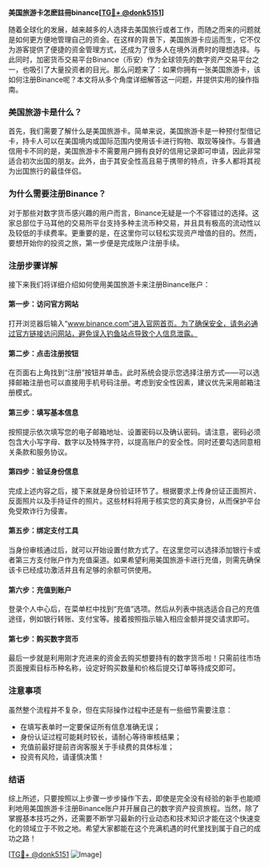 **美国旅游卡怎麽註冊binance[[TG💪+ @donk5151](https://t.me/s/donk5151)]**

随着全球化的发展，越来越多的人选择去美国旅行或者工作，而随之而来的问题就是如何更方便地管理自己的资金。在这样的背景下，美国旅游卡应运而生，它不仅为游客提供了便捷的资金管理方式，还成为了很多人在境外消费时的理想选择。与此同时，加密货币交易平台Binance（币安）作为全球领先的数字资产交易平台之一，也吸引了大量投资者的目光。那么问题来了：如果你拥有一张美国旅游卡，该如何注册Binance呢？本文将从多个角度详细解答这一问题，并提供实用的操作指南。

### 美国旅游卡是什么？

首先，我们需要了解什么是美国旅游卡。简单来说，美国旅游卡是一种预付型借记卡，持卡人可以在美国境内或国际范围内使用该卡进行购物、取现等操作。与普通信用卡不同的是，美国旅游卡不需要用户拥有良好的信用记录即可申请，因此非常适合初次出国的朋友。此外，由于其安全性高且易于携带的特点，许多人都将其视为出国旅行的最佳伴侣。

### 为什么需要注册Binance？

对于那些对数字货币感兴趣的用户而言，Binance无疑是一个不容错过的选择。这家总部位于马耳他的交易所平台支持多种主流币种交易，并且具有极高的流动性以及较低的手续费率。更重要的是，在这里你可以轻松实现资产增值的目的。然而，要想开始你的投资之旅，第一步便是完成账户注册手续。

### 注册步骤详解

接下来我们将详细介绍如何使用美国旅游卡来注册Binance账户：

#### 第一步：访问官方网站
打开浏览器后输入“www.binance.com”进入官网首页。为了确保安全，请务必通过官方链接访问网站，避免误入钓鱼站点导致个人信息泄露。

#### 第二步：点击注册按钮
在页面右上角找到“注册”按钮并单击。此时系统会提示您选择注册方式——可以选择邮箱注册也可以直接用手机号码注册。考虑到安全性因素，建议优先采用邮箱注册模式。

#### 第三步：填写基本信息
按照提示依次填写您的电子邮箱地址、设置密码以及确认密码。请注意，密码必须包含大小写字母、数字以及特殊字符，以提高账户的安全性。同时还要勾选同意相关条款和服务协议。

#### 第四步：验证身份信息
完成上述内容之后，接下来就是身份验证环节了。根据要求上传身份证正面照片、反面照片以及手持证件的照片。这些材料将用于核实您的真实身份，从而保护平台免受欺诈行为侵害。

#### 第五步：绑定支付工具
当身份审核通过后，就可以开始设置付款方式了。在这里您可以选择添加银行卡或者第三方支付账户作为充值渠道。如果希望利用美国旅游卡进行充值，则需先确保该卡已经成功激活并且有足够的余额可供使用。

#### 第六步：充值到账户
登录个人中心后，在菜单栏中找到“充值”选项。然后从列表中挑选适合自己的充值途径，例如银行转账、支付宝等。接着按照指示输入相应金额并提交请求即可。

#### 第七步：购买数字货币
最后一步就是利用刚才充进来的资金去购买想要持有的数字货币啦！只需前往市场页面搜索目标币种名称，设定好购买数量和价格后提交订单等待成交即可。

### 注意事项
虽然整个流程并不复杂，但在实际操作过程中还是有一些细节需要注意：
- 在填写表单时一定要保证所有信息准确无误；
- 身份认证过程可能耗时较长，请耐心等待审核结果；
- 充值前最好提前咨询客服关于手续费的具体标准；
- 投资有风险，请谨慎决策！

### 结语

综上所述，只要按照以上步骤一步步操作下去，即使是完全没有经验的新手也能顺利地用美国旅游卡注册Binance账户并开展自己的数字资产投资旅程。当然，除了掌握基本技巧之外，还需要不断学习最新的行业动态和技术知识才能在这个快速变化的领域立于不败之地。希望大家都能在这个充满机遇的时代里找到属于自己的成功之路！

[[TG💪+ @donk5151](https://t.me/s/donk5151) ![Image](https://i.postimg.cc/rwNCRYN7/Snipaste-2025-04-30-17-27-05.png)]